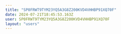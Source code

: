 ```yaml
---
title: "SP0FRWT9TYM23YQ5A3G8Z200KVD4VHHBP91XQ70F"
date: 2024-07-21T18:45:53.163Z
user: SP0FRWT9TYM23YQ5A3G8Z200KVD4VHHBP91XQ70F
layout: "users"
---
```

    